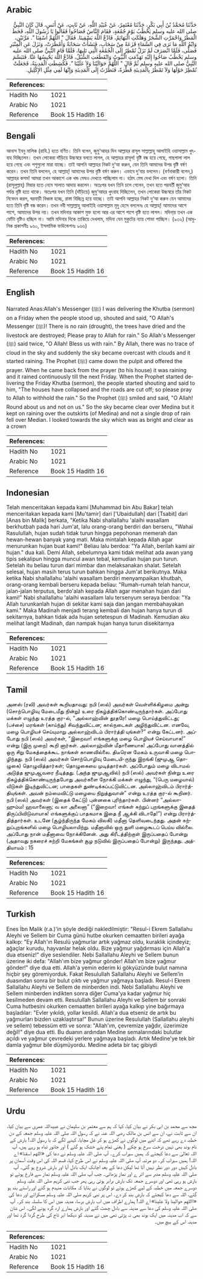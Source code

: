 ## Arabic


<div dir="rtl" lang="ar" style={{fontSize:'larger',backgroundColor:'#f8f9fa',padding:20}}>
حَدَّثَنَا مُحَمَّدُ بْنُ أَبِي بَكْرٍ، حَدَّثَنَا مُعْتَمِرٌ، عَنْ عُبَيْدِ اللَّهِ، عَنْ ثَابِتٍ، عَنْ أَنَسٍ، قَالَ كَانَ النَّبِيُّ صلى الله عليه وسلم يَخْطُبُ يَوْمَ جُمُعَةٍ، فَقَامَ النَّاسُ فَصَاحُوا فَقَالُوا يَا رَسُولَ اللَّهِ، قَحَطَ الْمَطَرُ وَاحْمَرَّتِ الشَّجَرُ وَهَلَكَتِ الْبَهَائِمُ، فَادْعُ اللَّهَ يَسْقِينَا‏.‏ فَقَالَ ‏"‏ اللَّهُمَّ اسْقِنَا ‏"‏‏.‏ مَرَّتَيْنِ، وَايْمُ اللَّهِ مَا نَرَى فِي السَّمَاءِ قَزَعَةً مِنْ سَحَابٍ، فَنَشَأَتْ سَحَابَةٌ وَأَمْطَرَتْ، وَنَزَلَ عَنِ الْمِنْبَرِ فَصَلَّى، فَلَمَّا انْصَرَفَ لَمْ تَزَلْ تُمْطِرُ إِلَى الْجُمُعَةِ الَّتِي تَلِيهَا، فَلَمَّا قَامَ النَّبِيُّ صلى الله عليه وسلم يَخْطُبُ صَاحُوا إِلَيْهِ تَهَدَّمَتِ الْبُيُوتُ وَانْقَطَعَتِ السُّبُلُ، فَادْعُ اللَّهَ يَحْبِسُهَا عَنَّا‏.‏ فَتَبَسَّمَ النَّبِيُّ صلى الله عليه وسلم ثُمَّ قَالَ ‏"‏ اللَّهُمَّ حَوَالَيْنَا وَلاَ عَلَيْنَا ‏"‏‏.‏ فَكُشِطَتِ الْمَدِينَةُ، فَجَعَلَتْ تُمْطِرُ حَوْلَهَا وَلاَ تَمْطُرُ بِالْمَدِينَةِ قَطْرَةً، فَنَظَرْتُ إِلَى الْمَدِينَةِ وَإِنَّهَا لَفِي مِثْلِ الإِكْلِيلِ‏.‏
</div>
<div style={{backgroundColor:'#f8f9fa',padding:20, marginBottom: 10}}><table> <thead> <tr> <th>References:</th> <th></th> </tr> </thead> <tbody><tr><td>Hadith No</td><td>1021</td></tr><tr><td>Arabic No</td><td>1021</td></tr><tr><td>Reference</td><td>Book 15 Hadith 16</td></tr></tbody></table></div>

## Bengali


<div dir="ltr" lang="bn" style={{fontSize:'larger',backgroundColor:'#f8f9fa',padding:20}}>
আনাস ইবনু মালিক (রাযি.) হতে বর্ণিত। তিনি বলেন, জুমু‘আহর দিন আল্লাহর রাসূল সাল্লাল্লাহু আলাইহি ওয়াসাল্লাম খুৎবাহ দিচ্ছিলেন। তখন লোকেরা দাঁড়িয়ে উচ্চস্বরে বলতে লাগল, হে আল্লাহর রাসূল! বৃষ্টি বন্ধ হয়ে গেছে, গাছপালা লাল হয়ে গেছে এবং পশুগুলো মারা যাচ্ছে। তাই আপনি আল্লাহর নিকট দু‘আ করুন, যেন তিনি আমাদের উপর বৃষ্টি বর্ষণ করেন। তখন তিনি বললেন, হে আল্লাহ্! আমাদের উপর বৃষ্টি বর্ষণ করুন। এভাবে দু’বার বললেন। (বর্ণনাকারী বলেন,) আল্লাহর কসম! আমরা তখন আকাশে এক খন্ড মেঘও দেখতে পাচ্ছিলাম না। হঠাৎ মেঘ দেখা দিল এবং বর্ষণ হলো। তিনি (রাসূলুল্লাহ্) মিম্বার হতে নেমে সালাত আদায় করলেন। অতঃপর যখন তিনি চলে গেলেন, তখন হতে পরবর্তী জুমু‘আহ পর্যন্ত বৃষ্টি হতে থাকে। অতঃপর যখন তিনি (দাঁড়িয়ে) জুমু‘আহর খুৎবাহ দিচ্ছিলেন, তখন লোকেরা উচ্চস্বরে তাঁর নিকট নিবেদন করল, ঘরবাড়ী বিধ্বস্ত হচ্ছে, রাস্তা বিচ্ছিন্ন হয়ে যাচ্ছে। তাই আপনি আল্লাহর নিকট দু‘আ করুন যেন আমাদের হতে তিনি বৃষ্টি বন্ধ করেন। তখন নবী সাল্লাল্লাহু আলাইহি ওয়াসাল্লাম মৃদু হেসে বললেনঃ হে আল্লাহ্! আমাদের আশে পাশে, আমাদের উপর নয়। তখন মদিনার আকাশ মুক্ত হলো আর এর আশে পাশে বৃষ্টি হতে লাগল। মদিনা্য় তখন এক ফোঁটা বৃষ্টিও হচ্ছিল না। আমি মদিনার দিকে তাকিয়ে দেখলাম, মদিনা যেন মুকুটের ন্যায় শোভা পাচ্ছিল। (৯৩২) (আধুনিক প্রকাশনীঃ ৯৬০, ইসলামিক ফাউন্ডেশনঃ ৯৬৬)
</div>
<div style={{backgroundColor:'#f8f9fa',padding:20, marginBottom: 10}}><table> <thead> <tr> <th>References:</th> <th></th> </tr> </thead> <tbody><tr><td>Hadith No</td><td>1021</td></tr><tr><td>Arabic No</td><td>1021</td></tr><tr><td>Reference</td><td>Book 15 Hadith 16</td></tr></tbody></table></div>

## English


<div dir="ltr" lang="en" style={{fontSize:'larger',backgroundColor:'#f8f9fa',padding:20}}>
Narrated Anas:Allah's Messenger (ﷺ) I was delivering the Khutba (sermon) on a Friday when the people stood up, shouted and said, "O Allah's Messenger (ﷺ)! There is no rain (drought), the trees have dried and the livestock are destroyed; Please pray to Allah for rain." So Allah's Messenger (ﷺ) said twice, "O Allah! Bless us with rain." By Allah, there was no trace of cloud in the sky and suddenly the sky became overcast with clouds and it started raining. The Prophet (ﷺ) came down the pulpit and offered the prayer. When he came back from the prayer (to his house) it was raining and it rained continuously till the next Friday. When the Prophet started delivering the Friday Khutba (sermon), the people started shouting and said to him, "The houses have collapsed and the roads are cut off; so please pray to Allah to withhold the rain." So the Prophet (ﷺ) smiled and said, "O Allah! Round about us and not on us." So the sky became clear over Medina but it kept on raining over the outskirts (of Medina) and not a single drop of rain fell over Median. I looked towards the sky which was as bright and clear as a crown
</div>
<div style={{backgroundColor:'#f8f9fa',padding:20, marginBottom: 10}}><table> <thead> <tr> <th>References:</th> <th></th> </tr> </thead> <tbody><tr><td>Hadith No</td><td>1021</td></tr><tr><td>Arabic No</td><td>1021</td></tr><tr><td>Reference</td><td>Book 15 Hadith 16</td></tr></tbody></table></div>

## Indonesian


<div dir="ltr" lang="id" style={{fontSize:'larger',backgroundColor:'#f8f9fa',padding:20}}>
Telah menceritakan kepada kami [Muhammad bin Abu Bakar] telah menceritakan kepada kami [Mu'tamir] dari ['Ubaidullah] dari [Tsabit] dari [Anas bin Malik] berkata, "Ketika Nabi shallallahu 'alaihi wasallam berkhutbah pada hari Jum'at, lalu orang-orang berdiri dan berseru, "Wahai Rasulullah, hujan sudah tidak turun hingga pepohonan memerah dan hewan-hewan banyak yang mati. Maka mintalah kepada Allah agar menurunkan hujan buat kami!" Beliau lalu berdoa: "Ya Allah, berilah kami air hujan." dua kali. Demi Allah, sebelumnya kami tidak melihat ada awan yang tipis sekalipun hingga muncul awan tebal, kemudian hujan pun turun. Setelah itu beliau turun dari mimbar dan melaksanakan shalat. Setelah selesai, hujan masih terus turun bahkan hingga Jum'at berikutnya. Maka ketika Nabi shallallahu 'alaihi wasallam berdiri menyampaikan khutbah, orang-orang kembali berseru kepada beliau: "Rumah-rumah telah hancur, jalan-jalan terputus, berdo'alah kepada Allah agar menahan hujan dari kami!" Nabi shallallahu 'alaihi wasallam lalu tersenyum seraya berdoa: "Ya Allah turunkanlah hujan di sekitar kami saja dan jangan membahayakan kami." Maka Madinah menjadi terang kembali dan hujan hanya turun di sekitarnya, bahkan tidak ada hujan setetespun di Madinah. Kemudian aku melihat langit Madinah, dan nampak hujan hanya turun disekitarnya
</div>
<div style={{backgroundColor:'#f8f9fa',padding:20, marginBottom: 10}}><table> <thead> <tr> <th>References:</th> <th></th> </tr> </thead> <tbody><tr><td>Hadith No</td><td>1021</td></tr><tr><td>Arabic No</td><td>1021</td></tr><tr><td>Reference</td><td>Book 15 Hadith 16</td></tr></tbody></table></div>

## Tamil


<div dir="ltr" lang="ta" style={{fontSize:'larger',backgroundColor:'#f8f9fa',padding:20}}>
அனஸ் (ரலி) அவர்கள் கூறியதாவது: நபி (ஸல்) அவர்கள் வெள்ளிக்கிழமை அன்று (சொற்பொழிவு மேடைமீது நின்று) உரை நிகழ்த்திக்கொண்டிருந்தார்கள். அப்போது மக்கள் எழுந்து உரத்த குர-ல், “அல்லாஹ்வின் தூதரே! மழை பொய்த்துவிட்டது; (பச்சை) மரங்கள் (காய்ந்து) சிவந்துவிட்டன; கால்நடைகள் அழிந்துவிட்டன. எனவே, மழை பொழியச் செய்யுமாறு அல்லாஹ்விடம் பிரார்த்தி யுங்கள்?” என்று கேட்டனர். அப்போது நபி (ஸல்) அவர்கள், “இறைவா! எங்களுக்கு மழை பொழியச் செய்வாயாக!” என்று (இரு முறை) கூறி னார்கள். அல்லாஹ்வின் மீதாணையாக! அப்போது வானத்தில் ஒரு சிறு மேகத்தைக்கூட நாங்கள் காணவில்லை. திடீரென மேகம் உருவாகி மழை பொழிந்தது. நபி (ஸல்) அவர்கள் சொற்பொழிவு மேடையி-ருந்து இறங்கி (ஜுமுஆ தொழுகை) தொழுவித்தார்கள்; தொழுகையை முடித்தார்கள். அப்போதும் மழை விடாமல் அடுத்த ஜுமுஆவரை நீடித்தது. (அந்த ஜுமுஆவில்) நபி (ஸல்) அவர்கள் நின்று உரை நிகழ்த்திக்கொண்டிருந்தபோது அவர்களை நோக்கி மக்கள் எழுந்து, “(பெரு மழையால்) வீடுகள் இடிந்துவிட்டன; பாதைகள் துண்டிக்கப்பட்டுவிட்டன. அல்லாஹ்விடம் பிரார்த்தியுங்கள். அவன் நம்மைவிட்டு மழையை நிறுத்துவான்” என்று உரத்த குர-ல் கூறினர். நபி (ஸல்) அவர்கள் (இதைக் கேட்டு) புன்னகை புரிந்தார்கள். பின்னர் “அல்லாஹும்ம! ஹவாலைனா; வ லா அலைனா” (“இறைவா! எங்கள் சுற்றுப் புறங்களுக்கு இதைத் திருப்பிவிடுவாயாக! எங்களுக்குப் பாதகமாக இதை நீ ஆக்கி விடாதே!”) என்று பிரார்த்தித்தார்கள். உடனே (சூழ்ந்திருந்த மேகம் விலகி) மதீனா தெளிவடைந்தது. அதன் சுற்றுப்புறங்களில் மழை பொழியலாயிற்று. மதீனாவில் ஒரு துளி மழைகூடப் பெய்ய வில்லை. அப்போது நான் மதீனாவை நோக்கினேன். அது கிரீடத்திற்குள் இருப்பதைப் போன்று (அதாவது நகரைச் சுற்றி மேகங்கள் சூழ நடுவில் இருப்பதைப் போன்று) இருந்தது. அத்தியாயம் : 15
</div>
<div style={{backgroundColor:'#f8f9fa',padding:20, marginBottom: 10}}><table> <thead> <tr> <th>References:</th> <th></th> </tr> </thead> <tbody><tr><td>Hadith No</td><td>1021</td></tr><tr><td>Arabic No</td><td>1021</td></tr><tr><td>Reference</td><td>Book 15 Hadith 16</td></tr></tbody></table></div>

## Turkish


<div dir="ltr" lang="tr" style={{fontSize:'larger',backgroundColor:'#f8f9fa',padding:20}}>
Enes İbn Malik (r.a.)'in şöyle dediği nakledilmiştir: "Resul-i Ekrem Sallallahu Aleyhi ve Sellem bir Cuma günü hutbe okurken cemaatten birileri ayağa kalkıp: "Ey Allah'ın Resulü yağmurlar artık yağmaz oldu, kuraklık içindeyiz; ağaçlar kurudu, hayvanlar helak oldu. Bize yağmur yağdırması için Allah'a dua etseniz!" diye seslendiler. Nebi Sallallahu Aleyhi ve Sellem bunun üzerine iki defa: "Allah'ım bize yağmur gönder! Allah'ım bize yağmur gönder!" diye dua etti. Allah'a yemin ederim ki gökyüzünde bulut namına hiçbir şey göremiyorduk. Fakat Resulullah Sallallahu Aleyhi ve Sellem’in duasından sonra bir bulut çıktı ve yağmur yağmaya başladı. Resul-i Ekrem Sallallahu Aleyhi ve Sellem de minberden indi. Nebi Sallallahu Aleyhi ve Sellem minberden indikten sonra diğer Cuma'ya kadar yağmur hiç kesilmeden devam etti. Resulullah Sallallahu Aleyhi ve Sellem bir sonraki Cuma hutbesini okurken cemaatten birileri ayağa kalkıp yine bağırmaya başladılar: "Evler yıkıldı, yollar kesildi. Allah'a dua etseniz de artık bu yağmurları bizden uzaklaştırsa!" Bunun üzerine Resulullah (Sallallahu aleyhi ve sellem) tebessüm etti ve sonra: "Allah'ım, çevremize yağdır, üzerimize değil!" diye dua etti. Bu duanın ardından Medine semalarındaki bulutlar açıldı ve yağmur çevredeki yerlere yağmaya başladı. Artık Medine'ye tek bir damla yağmur bile düşmüyordu. Medine adeta bir taç gibiydi
</div>
<div style={{backgroundColor:'#f8f9fa',padding:20, marginBottom: 10}}><table> <thead> <tr> <th>References:</th> <th></th> </tr> </thead> <tbody><tr><td>Hadith No</td><td>1021</td></tr><tr><td>Arabic No</td><td>1021</td></tr><tr><td>Reference</td><td>Book 15 Hadith 16</td></tr></tbody></table></div>

## Urdu


<div dir="rtl" lang="ur" style={{fontSize:'larger',backgroundColor:'#f8f9fa',padding:20}}>
مجھ سے محمد بن ابی بکر نے بیان کیا، کہا کہ ہم سے معتمر بن سلیمان نے عبیداللہ عمری سے بیان کیا، ان سے ثابت نے، ان سے انس بن مالک رضی اللہ عنہ نے کہ رسول اللہ صلی اللہ علیہ وسلم جمعہ کے دن خطبہ دے رہے تھے کہ اتنے میں لوگوں نے کھڑے ہو کر غل مچایا، کہنے لگے کہ یا رسول اللہ! بارش کے نام بوند بھی نہیں درخت سرخ ہو چکے ( یعنی تمام پتے خشک ہو گئے ) اور جانور تباہ ہو رہے ہیں، آپ اللہ تعالیٰ سے دعا کیجئے کہ ہمیں سیراب کرے۔ آپ صلی اللہ علیہ وسلم نے دعا کی «اللهم اسقنا» اے اللہ! ہمیں سیراب کر۔ دو مرتبہ آپ صلی اللہ علیہ وسلم نے اس طرح کہا، قسم اللہ کی اس وقت آسمان پر بادل کہیں دور دور نظر نہیں آتا تھا لیکن دعا کے بعد اچانک ایک بادل آیا اور بارش شروع ہو گئی۔ آپ صلی اللہ علیہ وسلم منبر سے اتر ے اور نماز پڑھائی۔ جب آپ صلی اللہ علیہ وسلم نماز سے فارغ ہوئے تو بارش ہو رہی تھی اور دوسرے جمعہ تک بارش برابر ہوتی رہی پھر جب نبی کریم صلی اللہ علیہ وسلم دوسرے جمعہ میں خطبہ کے لیے کھڑے ہوئے تو لوگوں نے بتایا کہ مکانات منہدم ہو گئے اور راستے بند ہو گئے، اللہ سے دعا کیجئے کہ بارش بند کر دے۔ اس پر نبی کریم صلی اللہ علیہ وسلم مسکرائے اور دعا کی «االلهم حوالينا ولا علينا» اے اللہ! ہمارے اطراف میں اب بارش برسا، مدینہ میں اس کا سلسلہ بند کر۔ آپ صلی اللہ علیہ وسلم کی دعا سے مدینہ سے بادل چھٹ گئے اور بارش ہمارے ارد گرد ہونے لگی۔ اس شان سے کہ اب مدینہ میں ایک بوند بھی نہ پڑتی تھی میں نے مدینہ کو دیکھا ابر تاج کی طرح گردا گرد تھا اور مدینہ اس کے بیچ میں۔
</div>
<div style={{backgroundColor:'#f8f9fa',padding:20, marginBottom: 10}}><table> <thead> <tr> <th>References:</th> <th></th> </tr> </thead> <tbody><tr><td>Hadith No</td><td>1021</td></tr><tr><td>Arabic No</td><td>1021</td></tr><tr><td>Reference</td><td>Book 15 Hadith 16</td></tr></tbody></table></div>